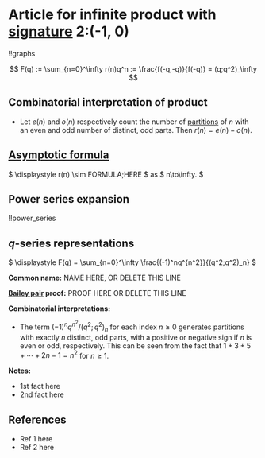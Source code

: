 # Article for infinite product with [signature](../product_signature.html) 2:(-1, 0)

!!graphs

$$ F(q) := \sum_{n=0}^\infty r(n)q^n := \frac{f(-q,-q)}{f(-q)} = (q;q^2)_\infty $$

## Combinatorial interpretation of product

- Let $e(n)$ and $o(n)$ respectively count the number of [partitions](../partitions.html#integer_partitions) of $n$ with an even and odd number of distinct, odd parts. Then $r(n) = e(n) - o(n)$.

## [Asymptotic formula](../asymptotics.html)

$ \displaystyle r(n) \sim FORMULA\;HERE $ as $ n\to\infty. $

## Power series expansion

!!power_series

## $q$-series representations

$ \displaystyle F(q) = \sum_{n=0}^\infty \frac{(-1)^nq^{n^2}}{(q^2;q^2)_n} $

**Common name:** NAME HERE, OR DELETE THIS LINE

**[Bailey pair](../Bailey_pairs.html) proof:** PROOF HERE OR DELETE THIS LINE

**Combinatorial interpretations:**
- The term $(-1)^nq^{n^2}/(q^2;q^2)_n$ for each index $n \geq 0$ generates partitions with exactly $n$ distinct, odd parts, with a positive or negative sign if $n$ is even or odd, respectively. This can be seen from the fact that $1 + 3 + 5 + \cdots + 2n-1 = n^2$ for $n \geq 1$.
    
**Notes:**
- 1st fact here
- 2nd fact here
    
## References
- Ref 1 here
- Ref 2 here
